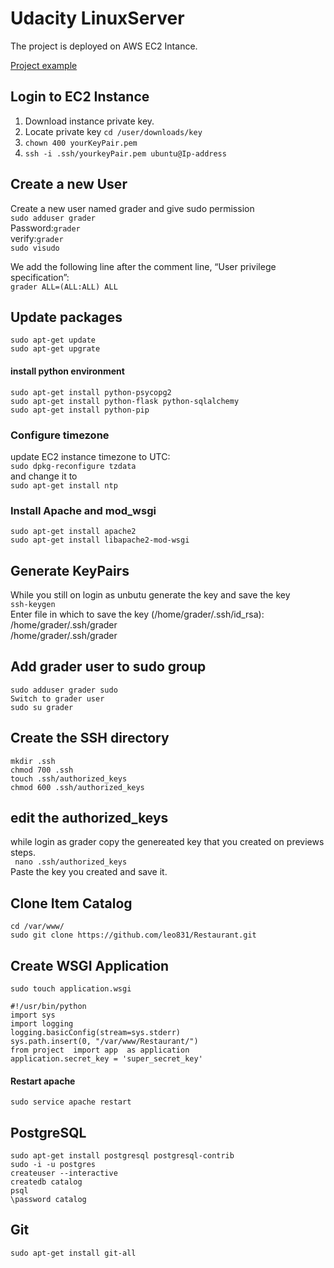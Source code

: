# Udacity LinuxServer
The project is deployed on AWS EC2 Intance.

[Project example](http://52.207.154.219/restaurant/)

## Login to EC2 Instance
1. Download instance private key.
2. Locate private key `cd /user/downloads/key`
3. `chown 400 yourKeyPair.pem`
4. `ssh -i .ssh/yourkeyPair.pem ubuntu@Ip-address`

## Create a new User 
Create a new user named grader and give sudo permission  
`sudo adduser grader`  
Password:`grader`  
verify:`grader`  
`sudo visudo`  

We add the following line after the comment line, “User privilege specification”:  
`grader ALL=(ALL:ALL) ALL`

## Update packages
`sudo apt-get update`  
`sudo apt-get upgrate`

#### install python environment
`sudo apt-get install python-psycopg2`  
`sudo apt-get install python-flask python-sqlalchemy`  
`sudo apt-get install python-pip`

### Configure timezone
update EC2 instance timezone to UTC:  
`sudo dpkg-reconfigure tzdata`  
and change it to   
`sudo apt-get install ntp`

### Install Apache and mod_wsgi
`sudo apt-get install apache2`  
`sudo apt-get install libapache2-mod-wsgi`

## Generate KeyPairs
While you still on login as unbutu generate the key and save the key  
`ssh-keygen`  
Enter file in which to save the key (/home/grader/.ssh/id_rsa): /home/grader/.ssh/grader  
/home/grader/.ssh/grader


## Add grader user to sudo group
`sudo adduser grader sudo`   
`Switch to grader user`  
`sudo su grader`  

## Create the SSH directory
`mkdir .ssh`   
`chmod 700 .ssh`  
`touch .ssh/authorized_keys`  
`chmod 600 .ssh/authorized_keys`  
## edit the authorized_keys 
while login as grader copy the genereated key that you created on previews steps.  
` nano .ssh/authorized_keys`  
Paste the key you created and save it.

## Clone Item Catalog
`cd /var/www/`  
`sudo git clone https://github.com/leo831/Restaurant.git`  


## Create WSGI Application
`sudo touch application.wsgi` 

`#!/usr/bin/python`  
`import sys`  
`import logging`  
`logging.basicConfig(stream=sys.stderr)`  
`sys.path.insert(0, "/var/www/Restaurant/")`  
`from project  import app  as application`  
`application.secret_key = 'super_secret_key'`  

#### Restart apache
`sudo service apache restart ` 

## PostgreSQL
`sudo apt-get install postgresql postgresql-contrib`  
`sudo -i -u postgres`  
`createuser --interactive`  
`createdb catalog`  
`psql`  
`\password catalog`

## Git
`sudo apt-get install git-all`  
